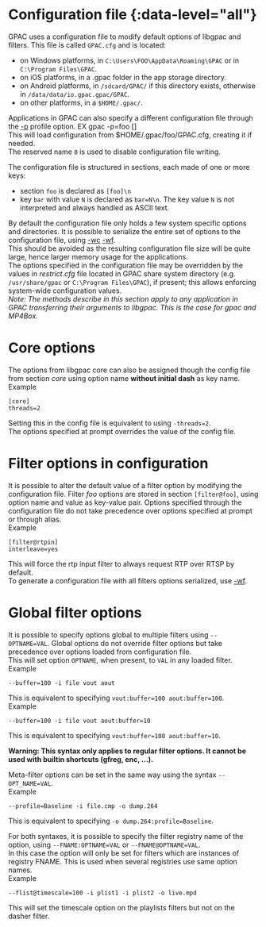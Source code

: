 <!-- automatically generated - do not edit, patch gpac/applications/gpac/gpac.c -->

# Configuration file {:data-level="all"}  
  
GPAC uses a configuration file to modify default options of libgpac and filters. This file is called `GPAC.cfg` and is located:  

- on Windows platforms, in `C:\Users\FOO\AppData\Roaming\GPAC` or in `C:\Program Files\GPAC`.  
- on iOS platforms, in a .gpac folder in the app storage directory.  
- on Android platforms, in `/sdcard/GPAC/` if this directory exists, otherwise in `/data/data/io.gpac.gpac/GPAC`.  
- on other platforms, in a `$HOME/.gpac/`.  

  
Applications in GPAC can also specify a different configuration file through the [-p](gpac_general/#p) profile option. EX gpac -p=foo []  
This will load configuration from $HOME/.gpac/foo/GPAC.cfg, creating it if needed.  
The reserved name `0` is used to disable configuration file writing.  
  
The configuration file is structured in sections, each made of one or more keys:  

- section `foo` is declared as `[foo]\n`  
- key `bar` with value `N` is declared as `bar=N\n`. The key value `N` is not interpreted and always handled as ASCII text.  

  
By default the configuration file only holds a few system specific options and directories. It is possible to serialize the entire set of options to the configuration file, using [-wc](gpac_general/#wc) [-wf](gpac_general/#wf).  
This should be avoided as the resulting configuration file size will be quite large, hence larger memory usage for the applications.  
The options specified in the configuration file may be overridden by the values in _restrict.cfg_ file located in GPAC share system directory (e.g. `/usr/share/gpac` or `C:\Program Files\GPAC`), if present; this allows enforcing system-wide configuration values.  
_Note: The methods describe in this section apply to any application in GPAC transferring their arguments to libgpac. This is the case for _gpac_ and _MP4Box_._  
  
# Core options  
  
The options from libgpac core can also be assigned though the config file from section _core_ using option name __without initial dash__ as key name.  
Example
```
[core]  
threads=2
```  

Setting this in the config file is equivalent to using `-threads=2`.  
The options specified at prompt overrides the value of the config file.  

# Filter options in configuration  
  
It is possible to alter the default value of a filter option by modifying the configuration file. Filter _foo_ options are stored in section `[filter@foo]`, using option name and value as key-value pair. Options specified through the configuration file do not take precedence over options specified at prompt or through alias.  
Example
```
[filter@rtpin]  
interleave=yes
```  

This will force the rtp input filter to always request RTP over RTSP by default.  
To generate a configuration file with all filters options serialized, use [-wf](gpac_general/#wf).  

# Global filter options  
  
It is possible to specify options global to multiple filters using `--OPTNAME=VAL`. Global options do not override filter options but take precedence over options loaded from configuration file.  
This will set option `OPTNAME`, when present, to `VAL` in any loaded filter.  
Example
```
--buffer=100 -i file vout aout
```  

This is equivalent to specifying `vout:buffer=100 aout:buffer=100`.  
Example
```
--buffer=100 -i file vout aout:buffer=10
```  

This is equivalent to specifying `vout:buffer=100 aout:buffer=10`.  

__Warning: This syntax only applies to regular filter options. It cannot be used with builtin shortcuts (gfreg, enc, ...).__  
  
Meta-filter options can be set in the same way using the syntax `--OPT_NAME=VAL`.  
Example
```
--profile=Baseline -i file.cmp -o dump.264
```  

This is equivalent to specifying `-o dump.264:profile=Baseline`.  
    
For both syntaxes, it is possible to specify the filter registry name of the option, using `--FNAME:OPTNAME=VAL` or `--FNAME@OPTNAME=VAL`.  
In this case the option will only be set for filters which are instances of registry FNAME. This is used when several registries use same option names.  
Example
```
--flist@timescale=100 -i plist1 -i plist2 -o live.mpd
```  

This will set the timescale option on the playlists filters but not on the dasher filter.  
